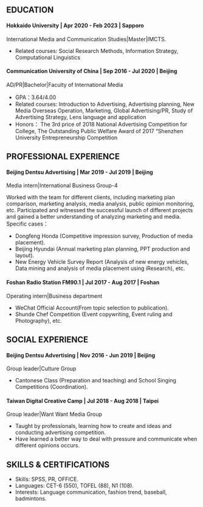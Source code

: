 ## EDUCATION

#### Hokkaido University | Apr 2020 - Feb 2023 | Sapporo

International Media and Communication Studies|Master|IMCTS. 

- Related courses: Social Research Methods, Information Strategy, Computational Linguistics

#### Communication University of China | Sep 2016 - Jul 2020 | Beijing

AD/PR|Bachelor|Faculty of International Media

- GPA：3.64/4.00
- Related courses: Introduction to Advertising, Advertising planning, New Media Overseas Operation, Marketing, Global Advertising/PR, Study of Advertising Strategy, Lens language and application
- Honors： The 3rd price of 2018 National Advertising Competition for College, The Outstanding Public Welfare Award of 2017 “Shenzhen University Entrepreneurship Competition

## PROFESSIONAL EXPERIENCE

#### Beijing Dentsu Advertising | Mar 2019 - Jul 2019 | Beijing

Media intern|International Business Group-4

Worked with the team for different clients, including marketing plan comparison, marketing analysis, media analysis, public opinion monitoring, etc. Participated and witnessed the successful launch of different projects and gained a better understanding of analyzing marketing and media. Specific cases：

- Dongfeng Honda (Competitive impression survey, Production of media placement).
- Beijing Hyundai (Annual marketing plan planning, PPT production and layout).
- New Energy Vehicle Survey Report (Analysis of new energy vehicles, Data mining and analysis of media placement using iResearch), etc.

#### Foshan Radio Station FM90.1 | Jul 2017 - Aug 2017 | Foshan

Operating intern|Business department

- WeChat Official Account(From topic selection to publication).
- Shunde Chef Competition (Event copywriting, Event ruling and Photography), etc.

## SOCIAL EXPERIENCE

#### Beijing Dentsu Advertising | Nov 2016 - Jun 2019 | Beijing

Group leader|Culture Group

- Cantonese Class (Preparation and teaching) and School Singing Competitions (Coordination).

#### Taiwan Digital Creative Camp | Jul 2018 - Aug 2018 | Taipei

Group leader|Want Want Media Group

- Taught by professionals, learning how to create and ideas and conducting advertising competition.
- Have learned a better way to deal with pressure and communicate when different opinions occurs.

## SKILLS & CERTIFICATIONS

- Skills: SPSS, PR, OFFICE.
- Languages: CET-6 (550), TOFEL (88), N1 (108).
- Interests: Language communication, fashion trend, baseball, badmintons.
